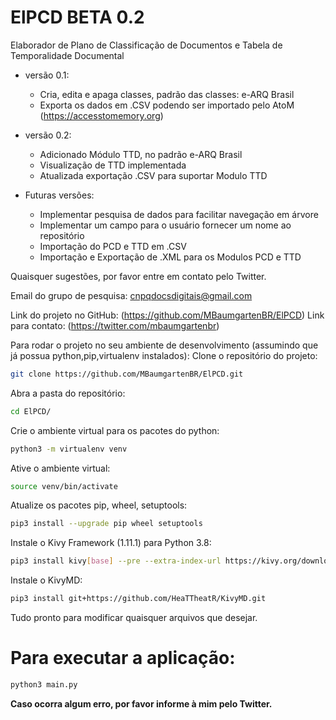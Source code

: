 # ElPCD BETA 0.2
Elaborador de Plano de Classificação de Documentos e Tabela de Temporalidade Documental

- versão 0.1:
    - Cria, edita e apaga classes, padrão das classes: e-ARQ Brasil
    - Exporta os dados em .CSV podendo ser importado pelo AtoM (https://accesstomemory.org)

- versão 0.2:
    - Adicionado Módulo TTD, no padrão e-ARQ Brasil
    - Visualização de TTD implementada
    - Atualizada exportação .CSV para suportar Modulo TTD

- Futuras versões:
    - Implementar pesquisa de dados para facilitar navegação em árvore
    - Implementar um campo para o usuário fornecer um nome ao repositório
    - Importação do PCD e TTD em .CSV
    - Importação e Exportação de .XML para os Modulos PCD e TTD

Quaisquer sugestões, por favor entre em contato pelo Twitter.

Email do grupo de pesquisa: cnpqdocsdigitais@gmail.com

Link do projeto no GitHub: (https://github.com/MBaumgartenBR/ElPCD)
Link para contato: (https://twitter.com/mbaumgartenbr)

Para rodar o projeto no seu ambiente de desenvolvimento (assumindo que já possua python,pip,virtualenv instalados):
Clone o repositório do projeto:
```bash
git clone https://github.com/MBaumgartenBR/ElPCD.git
```
Abra a pasta do repositório:
```bash
cd ElPCD/
```
Crie o ambiente virtual para os pacotes do python:
```bash
python3 -m virtualenv venv
```
Ative o ambiente virtual:
```bash
source venv/bin/activate
```
Atualize os pacotes pip, wheel, setuptools:
```bash
pip3 install --upgrade pip wheel setuptools
```
Instale o Kivy Framework (1.11.1) para Python 3.8:
```bash
pip3 install kivy[base] --pre --extra-index-url https://kivy.org/downloads/simple/
```
Instale o KivyMD:
```bash
pip3 install git+https://github.com/HeaTTheatR/KivyMD.git
```
Tudo pronto para modificar quaisquer arquivos que desejar.
# Para executar a aplicação:
```bash
python3 main.py
```
**Caso ocorra algum erro, por favor informe à mim pelo Twitter.**
